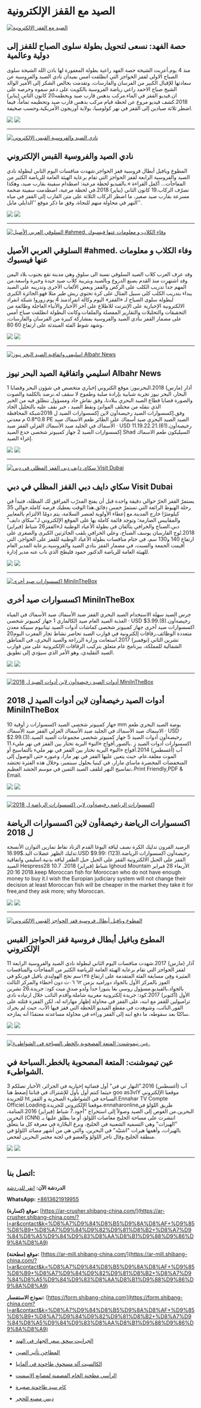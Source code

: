 # الصيد مع القفز الإلكترونية

<a href="https://swt.shibang-china.com/?l=ar&img&k=%D8%A7%D9%84%D8%B5%D9%8A%D8%AF+%D9%85%D8%B9+%D8%A7%D9%84%D9%82%D9%81%D8%B2+%D8%A7%D9%84%D8%A5%D9%84%D9%83%D8%AA%D8%B1%D9%88%D9%86%D9%8A%D8%A9" target="_blank">![الصيد مع القفز الإلكترونية](http://static.shibang-china.com/all-800x300/32.jpg)</a>

## حصة الفهد: نسعى لتحويل بطولة سلوى الصباح للقفز إلى دولية وعالمية
منذ 4 يوم.أعربت الشيخة حصة الفهد راعية بطولة المغفورة لها باذن الله الشيخة سلوى الصباح الاولى لقفز الحواجز التي انطلقت امس بميدان نادي الصيد والفروسية عن سعادتها للإقبال الكبير من الفرسان والفارسات، وتقدمت بخالص الشكر إلى الأمير الوالد الشيخ صباح الاحمد راعي رياضة الفروسية بالكويت على دعم سموه وحرصه على ان.فيديو القفز في الماء.مركب يدهس قارب صيد ويحطمه20 كانون الثاني (يناير) 2018.كشف فيديو مروع عن لحظة قيام مركب بدهس قارب صيد وتحطيمه تماماً، فيما اضطر ثلاثة صيادين إلى القفز في نهر كولومبيا، بولاية أوريجون الأمريكية.وحسب صحيفة.


<a href="https://whatsapp.shibangsoft.com/WhatsApp.php" target="_blank" title="WhatsApp">![](http://static.shibang-china.com/icon/whatsapp.png)</a> <a href="https://swt.shibang-china.com/?l=ar&icon&k=%D8%A7%D9%84%D8%B5%D9%8A%D8%AF+%D9%85%D8%B9+%D8%A7%D9%84%D9%82%D9%81%D8%B2+%D8%A7%D9%84%D8%A5%D9%84%D9%83%D8%AA%D8%B1%D9%88%D9%86%D9%8A%D8%A9" target="_blank">![](http://static.shibang-china.com/icon/chat-ar.png)</a>

---

<a href="https://swt.shibang-china.com/?l=ar&img&k=%D8%A7%D9%84%D8%B5%D9%8A%D8%AF+%D9%85%D8%B9+%D8%A7%D9%84%D9%82%D9%81%D8%B2+%D8%A7%D9%84%D8%A5%D9%84%D9%83%D8%AA%D8%B1%D9%88%D9%86%D9%8A%D8%A9" target="_blank">![نادي الصيد والفروسية القبس الإلكتروني](http://static.shibang-china.com/all-800x300/1230.jpg)</a>

## نادي الصيد والفروسية القبس الإلكتروني
المطوع وبافيل أبطال فروسية قفز الحواجز.شهدت منافسات اليوم الثاني لبطولة نادي الصيد والفروسية الرابعة لقفز الحواجز التي تقام برعاية الهيئة العامة للرياضة الكثير من المفاجآت… أكمل القراءة ».بالفيديو لحظة مرعبة: اصطدام سفينة بقارب صيد، وهكذا تصرّف الركاب.19 كانون الثاني (يناير) 2018.في لحظة مرعبة، اصطدمت سفينة ضخمة مسرعة بقارب صيد صغير، ما اضطر الركاب الثلاثة على متن القارب إلى القفز في مياه النهر في محاولة منهم للنجاة، وفق ما ذكر موقع &#39;&#39;الدايلي مايل&#39;&#39;.


<a href="https://whatsapp.shibangsoft.com/WhatsApp.php" target="_blank" title="WhatsApp">![](http://static.shibang-china.com/icon/whatsapp.png)</a> <a href="https://swt.shibang-china.com/?l=ar&icon&k=%D8%A7%D9%84%D8%B5%D9%8A%D8%AF+%D9%85%D8%B9+%D8%A7%D9%84%D9%82%D9%81%D8%B2+%D8%A7%D9%84%D8%A5%D9%84%D9%83%D8%AA%D8%B1%D9%88%D9%86%D9%8A%D8%A9" target="_blank">![](http://static.shibang-china.com/icon/chat-ar.png)</a>

---

<a href="https://swt.shibang-china.com/?l=ar&img&k=%D8%A7%D9%84%D8%B5%D9%8A%D8%AF+%D9%85%D8%B9+%D8%A7%D9%84%D9%82%D9%81%D8%B2+%D8%A7%D9%84%D8%A5%D9%84%D9%83%D8%AA%D8%B1%D9%88%D9%86%D9%8A%D8%A9" target="_blank">![السلوقي العربي الأصيل #ahmed. وفاء الكلاب و معلومات عنها فيسبوك](http://static.shibang-china.com/all-800x300/432.jpg)</a>

## السلوقي العربي الأصيل #ahmed. وفاء الكلاب و معلومات عنها فيسبوك
وقد عرف العرب كلاب الصيد السلوقي نسبة الى سلوق وهي مدينة تقع بجنوب بلاد اليمن وقد اشتهرت منذ القدم بصنع الدروع وبالصيد وبتربية كلاب صيد جيدة وخبرة واسعة.من المهم جداً تدريب الكلب على الركض والقفز وبعض الألعاب الأخرى وتدريبه على الصيد يبداء بتدريب الكلب كلى سبيل المثال على كرة تحتوي ريش طير مثلا فهو.الجائزة الكبرى لبطولة سلوى الصباح لـ «القفز» اليوم وكالة انفرادمنذ 4 يوم.زوروا شبكة انفراد الالكترونية الإخبارية على الإنترنت للاطلاع على آخر الأخبار والأنباء العاجلة وطائفة من التحقيقات والتحليلات والتقارير المفصلة والملفات.وكانت البطولة انطلقت صباح أمس على مضمار القفز بنادي الصيد والفروسية بمشاركة كبيرة من الفرسان والفارسات، وشهد شوط الفئة المبتدئة على ارتفاع 60 80.


<a href="https://whatsapp.shibangsoft.com/WhatsApp.php" target="_blank" title="WhatsApp">![](http://static.shibang-china.com/icon/whatsapp.png)</a> <a href="https://swt.shibang-china.com/?l=ar&icon&k=%D8%A7%D9%84%D8%B5%D9%8A%D8%AF+%D9%85%D8%B9+%D8%A7%D9%84%D9%82%D9%81%D8%B2+%D8%A7%D9%84%D8%A5%D9%84%D9%83%D8%AA%D8%B1%D9%88%D9%86%D9%8A%D8%A9" target="_blank">![](http://static.shibang-china.com/icon/chat-ar.png)</a>

---

<a href="https://swt.shibang-china.com/?l=ar&img&k=%D8%A7%D9%84%D8%B5%D9%8A%D8%AF+%D9%85%D8%B9+%D8%A7%D9%84%D9%82%D9%81%D8%B2+%D8%A7%D9%84%D8%A5%D9%84%D9%83%D8%AA%D8%B1%D9%88%D9%86%D9%8A%D8%A9" target="_blank">![اسليمي واتفاقية الصيد البحر نيوز Albahr News](http://static.shibang-china.com/all-800x300/158.jpg)</a>

## اسليمي واتفاقية الصيد البحر نيوز Albahr News
1 آذار (مارس) 2018.البحرنيوز: موقع الكتروني إخباري متخصص في شؤون البحر وقضايا البحار، البحر نيوز تجربة شبابية بإرادة صلبة وطموح لا سقف له.نرصد بالكلمة والصوت والصورة قضايا قطاع الصيد البحري ببلادنا، وفق نقاش جاد ومسؤول ننطلق فيه من الخبر الذي ننقله من مختلف الموانئ ونقط الصيد ، خبر نقف عليه بالتحليل الجاد وفق.إكسسوارات الصيد رخيصةأون لاين إكسسوارات الصيد ل 2018شبكة المحافظة 0.8*0.8 م معدني PE الصيد الصيد البحري صيد أسماك علي الطائر طعم الاسماك صيد الأسماك في الجليد صيد الأسماك الغزلي القفز صيد &middot; USD $11.19.$22.21.(61).رخيصةأون إكسسوارات الصيد 2 جهاز كمبيوتر شخصى خدع الصيد Shad السيليكون طعم الاسماك إغراء الصيد.


<a href="https://whatsapp.shibangsoft.com/WhatsApp.php" target="_blank" title="WhatsApp">![](http://static.shibang-china.com/icon/whatsapp.png)</a> <a href="https://swt.shibang-china.com/?l=ar&icon&k=%D8%A7%D9%84%D8%B5%D9%8A%D8%AF+%D9%85%D8%B9+%D8%A7%D9%84%D9%82%D9%81%D8%B2+%D8%A7%D9%84%D8%A5%D9%84%D9%83%D8%AA%D8%B1%D9%88%D9%86%D9%8A%D8%A9" target="_blank">![](http://static.shibang-china.com/icon/chat-ar.png)</a>

---

<a href="https://swt.shibang-china.com/?l=ar&img&k=%D8%A7%D9%84%D8%B5%D9%8A%D8%AF+%D9%85%D8%B9+%D8%A7%D9%84%D9%82%D9%81%D8%B2+%D8%A7%D9%84%D8%A5%D9%84%D9%83%D8%AA%D8%B1%D9%88%D9%86%D9%8A%D8%A9" target="_blank">![سكاي دايف دبي القفز المظلي في دبي Visit Dubai](http://static.shibang-china.com/all-800x300/235.jpg)</a>

## سكاي دايف دبي القفز المظلي في دبي Visit Dubai
يستمرّ القفز الحرّ حوالي دقيقة واحدة قبل أن يفتح المدرّب المرافق لك المظلة، فتبدأ في رحلة الهبوط الرائعة التي تستمرّ خمس دقائق.هذا الوقت يعطيك فرصة كاملة.حوالي 35 كيلومترًا خارج المدينة.مع إعطاء الأولوية لعنصر السلامة، يتم دومًا الالتزام بالمعايير والمقاييس الصارمة؛ وتوجد قائمة كاملة بها على الموقع الإلكتروني لـ&quot;سكاي دايف&quot; دبي.الصباح والخرافي يتألقان في بطولة الأعياد الوطنية لـ«القفز26 شباط (فبراير) 2018.تُوج الفارسان يوسف الصباح، وعلي الخرافي بلقب الجائزتين الكبرى والصغرى على ارتفاع 140 و130 سم، في ختام منافسات بطولة الأعياد الوطنية للقفز على الحواجز، التي أقيمت الجمعة والسبت، في مضمار القفز بنادي الصيد والفروسية.برعاية المدير العام للهيئة العامة للرياضة الدكتور حمود فليطح الذي ناب عنه مدير إدارة.


<a href="https://whatsapp.shibangsoft.com/WhatsApp.php" target="_blank" title="WhatsApp">![](http://static.shibang-china.com/icon/whatsapp.png)</a> <a href="https://swt.shibang-china.com/?l=ar&icon&k=%D8%A7%D9%84%D8%B5%D9%8A%D8%AF+%D9%85%D8%B9+%D8%A7%D9%84%D9%82%D9%81%D8%B2+%D8%A7%D9%84%D8%A5%D9%84%D9%83%D8%AA%D8%B1%D9%88%D9%86%D9%8A%D8%A9" target="_blank">![](http://static.shibang-china.com/icon/chat-ar.png)</a>

---

<a href="https://swt.shibang-china.com/?l=ar&img&k=%D8%A7%D9%84%D8%B5%D9%8A%D8%AF+%D9%85%D8%B9+%D8%A7%D9%84%D9%82%D9%81%D8%B2+%D8%A7%D9%84%D8%A5%D9%84%D9%83%D8%AA%D8%B1%D9%88%D9%86%D9%8A%D8%A9" target="_blank">![اكسسوارات صيد أخرى MiniInTheBox](http://static.shibang-china.com/all-800x300/1233.jpg)</a>

## اكسسوارات صيد أخرى MiniInTheBox
جرس الصيد سهلة الاستخدام الصيد البحري القفز صيد الأسماك صيد الأسماك في المياه العذبة الصيد العام صيد الكالماري 1 جهاز كمبيوتر شخصى &middot; USD $3.99.(8).رخيصةأون اكسسوارات صيد أخرى جهاز كمبيوتر شخصى كماشات أدوات الصيد تيتانيوم سبيكة معدن متعددة الوظائف.رقاقات إلكترونية في قوارب الصيد تحاصر نشاط تجار المغرب اليوم20 تشرين الثاني (نوفمبر) 2017.استعانت وزارة الزراعة والصيد البحري، في المناطق الشمالية للمملكة، ببرنامج عام متعلق بتركيب الرقاقات الإلكترونية على متن قوارب الصيد التقليدي، وهو الأمر الذي سيؤدي إلى تطويق.


<a href="https://whatsapp.shibangsoft.com/WhatsApp.php" target="_blank" title="WhatsApp">![](http://static.shibang-china.com/icon/whatsapp.png)</a> <a href="https://swt.shibang-china.com/?l=ar&icon&k=%D8%A7%D9%84%D8%B5%D9%8A%D8%AF+%D9%85%D8%B9+%D8%A7%D9%84%D9%82%D9%81%D8%B2+%D8%A7%D9%84%D8%A5%D9%84%D9%83%D8%AA%D8%B1%D9%88%D9%86%D9%8A%D8%A9" target="_blank">![](http://static.shibang-china.com/icon/chat-ar.png)</a>

---

<a href="https://swt.shibang-china.com/?l=ar&img&k=%D8%A7%D9%84%D8%B5%D9%8A%D8%AF+%D9%85%D8%B9+%D8%A7%D9%84%D9%82%D9%81%D8%B2+%D8%A7%D9%84%D8%A5%D9%84%D9%83%D8%AA%D8%B1%D9%88%D9%86%D9%8A%D8%A9" target="_blank">![أدوات الصيد رخيصةأون لاين أدوات الصيد ل 2018 MiniInTheBox](http://static.shibang-china.com/all-800x300/33.jpg)</a>

## أدوات الصيد رخيصةأون لاين أدوات الصيد ل 2018 MiniInTheBox
10 جهاز كمبيوتر شخصى الصيد اكسسوارات ز أوقية mm بوصة الصيد البحري طعم الاسماك صيد الأسماك في الجليد صيد الأسماك الغزلي القفز صيد الأسماك &middot; USD $2.99.(3).رخيصةأون أدوات الصيد 5 جهاز كمبيوتر شخصى مجموعات الصيد الصيد اكسسوارات أدوات الصيد ز .بالصور.أفواج «النو» البرية تختار بين القفز في نهر مليء.11 آب (أغسطس) 2014.أفواج «النو» البرية تختار بين القفز في نهر مليء بالتماسيح أو الموت مغلقة.عام، حيث يتعين عليها القفز في نهر مارا، وعبوره حتى الوصول إلى المنخفضات المخضرة ماساي مارار، في كينيا بحلول سبتمبر، وخلال هذه الفترة تحتشد تماسيح النهر لتلقف الصيد الثمين في موسم الحشد العظيم،.Print Friendly,PDF &amp; Email.


<a href="https://whatsapp.shibangsoft.com/WhatsApp.php" target="_blank" title="WhatsApp">![](http://static.shibang-china.com/icon/whatsapp.png)</a> <a href="https://swt.shibang-china.com/?l=ar&icon&k=%D8%A7%D9%84%D8%B5%D9%8A%D8%AF+%D9%85%D8%B9+%D8%A7%D9%84%D9%82%D9%81%D8%B2+%D8%A7%D9%84%D8%A5%D9%84%D9%83%D8%AA%D8%B1%D9%88%D9%86%D9%8A%D8%A9" target="_blank">![](http://static.shibang-china.com/icon/chat-ar.png)</a>

---

<a href="https://swt.shibang-china.com/?l=ar&img&k=%D8%A7%D9%84%D8%B5%D9%8A%D8%AF+%D9%85%D8%B9+%D8%A7%D9%84%D9%82%D9%81%D8%B2+%D8%A7%D9%84%D8%A5%D9%84%D9%83%D8%AA%D8%B1%D9%88%D9%86%D9%8A%D8%A9" target="_blank">![اكسسوارات الرياضة رخيصةأون لاين اكسسوارات الرياضة ل 2018](http://static.shibang-china.com/all-800x300/548.jpg)</a>

## اكسسوارات الرياضة رخيصةأون لاين اكسسوارات الرياضة ل 2018
الرصيد القرون تدليك الكرة نصف لياقة اليوغا القدم الزناد نقاط تمارين التوازن الأنسجة تدليك الظهر عضلات اليد.$16.99.USD $9.99: (123).رخيصةأون اكسسوارات الرياضة القفز على الحبل الالكترونية القفز على الحبل حبل الطفر لياقة بدنية.اسليمي واتفاقية الصيد Hespress28 شباط (فبراير) 2018. 10.7 Ighoud Mountain الأربعاء 28 فبراير 2018 20:16.keep Moroccan fish for Moroccan who do not have enough money to buy it.I wish the Europian judiciary system will not change their decision at least Moroccan fish will be cheaper in the market they take it for free,and they ask more; why Moroccan.


<a href="https://whatsapp.shibangsoft.com/WhatsApp.php" target="_blank" title="WhatsApp">![](http://static.shibang-china.com/icon/whatsapp.png)</a> <a href="https://swt.shibang-china.com/?l=ar&icon&k=%D8%A7%D9%84%D8%B5%D9%8A%D8%AF+%D9%85%D8%B9+%D8%A7%D9%84%D9%82%D9%81%D8%B2+%D8%A7%D9%84%D8%A5%D9%84%D9%83%D8%AA%D8%B1%D9%88%D9%86%D9%8A%D8%A9" target="_blank">![](http://static.shibang-china.com/icon/chat-ar.png)</a>

---

<a href="https://swt.shibang-china.com/?l=ar&img&k=%D8%A7%D9%84%D8%B5%D9%8A%D8%AF+%D9%85%D8%B9+%D8%A7%D9%84%D9%82%D9%81%D8%B2+%D8%A7%D9%84%D8%A5%D9%84%D9%83%D8%AA%D8%B1%D9%88%D9%86%D9%8A%D8%A9" target="_blank">![المطوع وبافيل أبطال فروسية قفز الحواجز القبس الإلكتروني](http://static.shibang-china.com/all-800x300/1075.jpg)</a>

## المطوع وبافيل أبطال فروسية قفز الحواجز القبس الإلكتروني
11 آذار (مارس) 2017.شهدت منافسات اليوم الثاني لبطولة نادي الصيد والفروسية الرابعة لقفز الحواجز التي تقام برعاية الهيئة العامة للرياضة الكثير من المفاجآت والمنافسات المثيرة وفِي مسابقة الفئة المتقدمة على ارتفاع ١٣٥سم نجح الهولندي بافيل فورنكو في الفوز بالمركز الأول بالجواد دوراميد بزمن ٦٢ ٠٦ث دون أخطاء والمركز الثالث بالجواد.بالفيديو.مسؤول روسي بغا يتبوزا حدا ولدو صدق ميت كود: جريدة.26 تشرين الأول (أكتوبر) 2017.كود: جريدة إلكترونية مغربية شاملة.وأقدم النائب خلال ارتياده نادي ترامبولين للقفز مع ابنه، على القفز في محاولة إظهار مهاراته له، لكن القفزة قتلته على الفور.النائب، وشوهدت في مقطع الفيديو اللحظة التي قفز فيها الأب، حيث لم يحرك ساكنًا بعد سقوطه، ما دفع ابنه إلى القفز وراءه في محاولة مساعدته معتقدًا أنه يمازحه.


<a href="https://whatsapp.shibangsoft.com/WhatsApp.php" target="_blank" title="WhatsApp">![](http://static.shibang-china.com/icon/whatsapp.png)</a> <a href="https://swt.shibang-china.com/?l=ar&icon&k=%D8%A7%D9%84%D8%B5%D9%8A%D8%AF+%D9%85%D8%B9+%D8%A7%D9%84%D9%82%D9%81%D8%B2+%D8%A7%D9%84%D8%A5%D9%84%D9%83%D8%AA%D8%B1%D9%88%D9%86%D9%8A%D8%A9" target="_blank">![](http://static.shibang-china.com/icon/chat-ar.png)</a>

---

<a href="https://swt.shibang-china.com/?l=ar&img&k=%D8%A7%D9%84%D8%B5%D9%8A%D8%AF+%D9%85%D8%B9+%D8%A7%D9%84%D9%82%D9%81%D8%B2+%D8%A7%D9%84%D8%A5%D9%84%D9%83%D8%AA%D8%B1%D9%88%D9%86%D9%8A%D8%A9" target="_blank">![عين تيموشنت: المتعة المصحوبة بالخطر.السباحة في الشواطىء.](http://static.shibang-china.com/all-800x300/362.jpg)</a>

## عين تيموشنت: المتعة المصحوبة بالخطر.السباحة في الشواطىء.
3 آب (أغسطس) 2016.&quot;النهار تي في&quot; أول فضائية إخبارية في الجزائر، الأخبار تصلكم حيثما كنتم أول بأول للإشتراك في قناتنا إضغط هنا goo as3vlY موقعنا الإلكتروني للجريدة ht.السباحة في الشواطىء الصخرية و القفز.Ennahar TV Compte Officiel.Loading.موقعنا الإلكتروني للجريدة.ennaharonlineطريق اللؤلؤ في البحرين.من الغوص إلى الصيد وصولاً إلى استخراج &quot;أجود.7 شباط (فبراير) 2016.المنامة، البحرين (CNN) انتشرت على مساحة الخليج مغاصات اللؤلؤ، أو ما يطلق عليها بـ &quot;الهيرات&quot; وهي التسمية الشعبية في الخليج، وبرع البحّارة في معرفة كل ما يتعلّق بالهيرات، وأهمها هيرات &quot;اشتيّه&quot; في البحرين، والتي هي من أشهر مصائد اللؤلؤ في منطقة الخليج.وقال تاجر اللؤلؤ والعضو في لجنة مختبر البحرين لفحص.


<a href="https://whatsapp.shibangsoft.com/WhatsApp.php" target="_blank" title="WhatsApp">![](http://static.shibang-china.com/icon/whatsapp.png)</a> <a href="https://swt.shibang-china.com/?l=ar&icon&k=%D8%A7%D9%84%D8%B5%D9%8A%D8%AF+%D9%85%D8%B9+%D8%A7%D9%84%D9%82%D9%81%D8%B2+%D8%A7%D9%84%D8%A5%D9%84%D9%83%D8%AA%D8%B1%D9%88%D9%86%D9%8A%D8%A9" target="_blank">![](http://static.shibang-china.com/icon/chat-ar.png)</a>

---
## اتصل بنا:

**الدردشة الآن:** [انقر للدردشة](https://swt.shibang-china.com?l=ar&contact&k=%D8%A7%D9%84%D8%B5%D9%8A%D8%AF+%D9%85%D8%B9+%D8%A7%D9%84%D9%82%D9%81%D8%B2+%D8%A7%D9%84%D8%A5%D9%84%D9%83%D8%AA%D8%B1%D9%88%D9%86%D9%8A%D8%A9)

**WhatsApp:**  [+8613621919955](https://whatsapp.shibangsoft.com/WhatsApp.php)

**موقع (كسارة):** [https://ar-crusher.shibang-china.com/](https://ar-crusher.shibang-china.com/?l=ar&contact&k=%D8%A7%D9%84%D8%B5%D9%8A%D8%AF+%D9%85%D8%B9+%D8%A7%D9%84%D9%82%D9%81%D8%B2+%D8%A7%D9%84%D8%A5%D9%84%D9%83%D8%AA%D8%B1%D9%88%D9%86%D9%8A%D8%A9)

**موقع (مطحنة):** [https://ar-mill.shibang-china.com/](https://ar-mill.shibang-china.com/?l=ar&contact&k=%D8%A7%D9%84%D8%B5%D9%8A%D8%AF+%D9%85%D8%B9+%D8%A7%D9%84%D9%82%D9%81%D8%B2+%D8%A7%D9%84%D8%A5%D9%84%D9%83%D8%AA%D8%B1%D9%88%D9%86%D9%8A%D8%A9)

**نموذج الاستفسار:** [https://form.shibang-china.com](https://form.shibang-china.com?l=ar&contact&k=%D8%A7%D9%84%D8%B5%D9%8A%D8%AF+%D9%85%D8%B9+%D8%A7%D9%84%D9%82%D9%81%D8%B2+%D8%A7%D9%84%D8%A5%D9%84%D9%83%D8%AA%D8%B1%D9%88%D9%86%D9%8A%D8%A9)

* [الجرانيت سحق سعر الجهاز في الهند](../26/%D8%A7%D9%84%D8%AC%D8%B1%D8%A7%D9%86%D9%8A%D8%AA%20%D8%B3%D8%AD%D9%82%20%D8%B3%D8%B9%D8%B1%20%D8%A7%D9%84%D8%AC%D9%87%D8%A7%D8%B2%20%D9%81%D9%8A%20%D8%A7%D9%84%D9%87%D9%86%D8%AF.md)

* [المطاحن تأثير الصين](../30/%D8%A7%D9%84%D9%85%D8%B7%D8%A7%D8%AD%D9%86%20%D8%AA%D8%A3%D8%AB%D9%8A%D8%B1%20%D8%A7%D9%84%D8%B5%D9%8A%D9%86.md)

* [الكالسيت آلة مسحوق طاحونة في ألمانيا](../27/%D8%A7%D9%84%D9%83%D8%A7%D9%84%D8%B3%D9%8A%D8%AA%20%D8%A2%D9%84%D8%A9%20%D9%85%D8%B3%D8%AD%D9%88%D9%82%20%D8%B7%D8%A7%D8%AD%D9%88%D9%86%D8%A9%20%D9%81%D9%8A%20%D8%A3%D9%84%D9%85%D8%A7%D9%86%D9%8A%D8%A7.md)

* [الرأسي مطحنة الخام المضمنة لمصانع الاسمنت](../26/%D8%A7%D9%84%D8%B1%D8%A3%D8%B3%D9%8A%20%D9%85%D8%B7%D8%AD%D9%86%D8%A9%20%D8%A7%D9%84%D8%AE%D8%A7%D9%85%20%D8%A7%D9%84%D9%85%D8%B6%D9%85%D9%86%D8%A9%20%D9%84%D9%85%D8%B5%D8%A7%D9%86%D8%B9%20%D8%A7%D9%84%D8%A7%D8%B3%D9%85%D9%86%D8%AA.md)

* [كام سيد طاحونة صغيرة](../30/%D9%83%D8%A7%D9%85%20%D8%B3%D9%8A%D8%AF%20%D8%B7%D8%A7%D8%AD%D9%88%D9%86%D8%A9%20%D8%B5%D8%BA%D9%8A%D8%B1%D8%A9.md)

* [ديس مصنع للحجر](../30/%D8%AF%D9%8A%D8%B3%20%D9%85%D8%B5%D9%86%D8%B9%20%D9%84%D9%84%D8%AD%D8%AC%D8%B1.md)